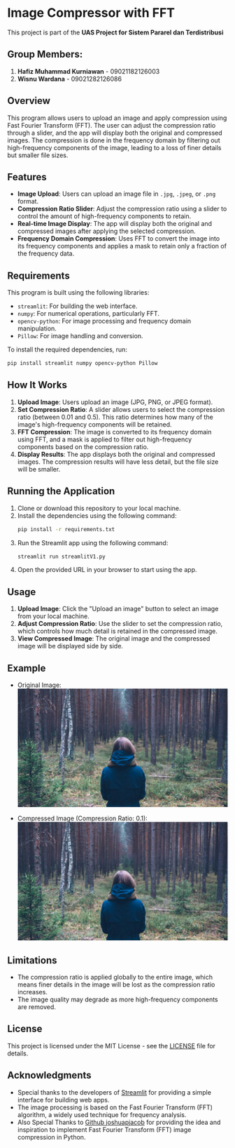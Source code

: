 # Image Compressor with FFT
This project is part of the **UAS Project for Sistem Pararel dan Terdistribusi**

## Group Members:
1. **Hafiz Muhammad Kurniawan** - 09021182126003
2. **Wisnu Wardana** - 09021282126086

## Overview

This program allows users to upload an image and apply compression using Fast Fourier Transform (FFT). The user can adjust the compression ratio through a slider, and the app will display both the original and compressed images. The compression is done in the frequency domain by filtering out high-frequency components of the image, leading to a loss of finer details but smaller file sizes.

## Features

- **Image Upload**: Users can upload an image file in `.jpg`, `.jpeg`, or `.png` format.
- **Compression Ratio Slider**: Adjust the compression ratio using a slider to control the amount of high-frequency components to retain.
- **Real-time Image Display**: The app will display both the original and compressed images after applying the selected compression.
- **Frequency Domain Compression**: Uses FFT to convert the image into its frequency components and applies a mask to retain only a fraction of the frequency data.

## Requirements

This program is built using the following libraries:
- `streamlit`: For building the web interface.
- `numpy`: For numerical operations, particularly FFT.
- `opencv-python`: For image processing and frequency domain manipulation.
- `Pillow`: For image handling and conversion.

To install the required dependencies, run:

```bash
pip install streamlit numpy opencv-python Pillow
```

## How It Works

1. **Upload Image**: Users upload an image (JPG, PNG, or JPEG format).
2. **Set Compression Ratio**: A slider allows users to select the compression ratio (between 0.01 and 0.5). This ratio determines how many of the image's high-frequency components will be retained.
3. **FFT Compression**: The image is converted to its frequency domain using FFT, and a mask is applied to filter out high-frequency components based on the compression ratio.
4. **Display Results**: The app displays both the original and compressed images. The compression results will have less detail, but the file size will be smaller.

## Running the Application

1. Clone or download this repository to your local machine.
2. Install the dependencies using the following command:
    ```bash
    pip install -r requirements.txt
    ```
3. Run the Streamlit app using the following command:
    ```bash
    streamlit run streamlitV1.py
    ```
4. Open the provided URL in your browser to start using the app.

## Usage

1. **Upload Image**: Click the "Upload an image" button to select an image from your local machine.
2. **Adjust Compression Ratio**: Use the slider to set the compression ratio, which controls how much detail is retained in the compressed image.
3. **View Compressed Image**: The original image and the compressed image will be displayed side by side.

## Example

- Original Image:
  ![Original Image](img/img-1B.jpg)

- Compressed Image (Compression Ratio: 0.1):
  ![Compressed Image](compressed_image/compressed_serial1.jpg)

## Limitations

- The compression ratio is applied globally to the entire image, which means finer details in the image will be lost as the compression ratio increases.
- The image quality may degrade as more high-frequency components are removed.

## License

This project is licensed under the MIT License - see the [LICENSE](LICENSE) file for details.

## Acknowledgments

- Special thanks to the developers of [Streamlit](https://streamlit.io/) for providing a simple interface for building web apps.
- The image processing is based on the Fast Fourier Transform (FFT) algorithm, a widely used technique for frequency analysis.
- Also Special Thanks to [Github joshuapjacob](https://github.com/joshuapjacob/fast-fourier-transform-image-compression) for providing the idea and inspiration to implement Fast Fourier Transform (FFT) image compression in Python.
